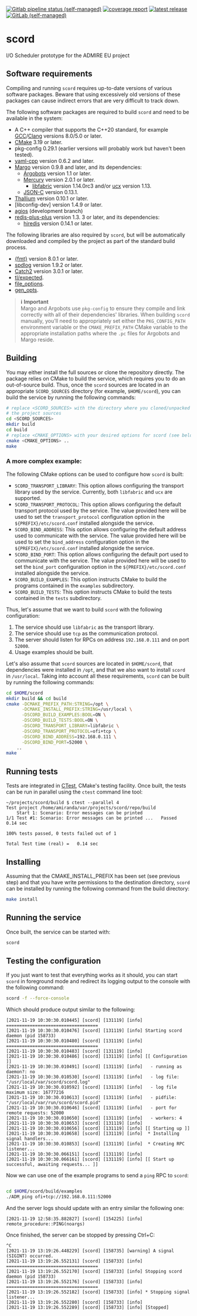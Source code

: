 [![Gitlab pipeline status (self-managed)](https://img.shields.io/gitlab/pipeline-status/eu/admire/io-scheduler?gitlab_url=https%3A%2F%2Fstorage.bsc.es%2Fgitlab%2F&logo=gitlab)](https://img.shields.io/gitlab/pipeline-status/eu/admire/io-scheduler?gitlab_url=https%3A%2F%2Fstorage.bsc.es%2Fgitlab%2F&logo=gitlab)
[![coverage report](https://storage.bsc.es/gitlab/eu/admire/io-scheduler/badges/main/coverage.svg)](https://storage.bsc.es/gitlab/eu/admire/io-scheduler/-/commits/main)
[![latest release](https://storage.bsc.es/gitlab/eu/admire/io-scheduler/-/badges/release.svg)](https://storage.bsc.es/gitlab/eu/admire/io-scheduler/-/releases)
[![GitLab (self-managed)](https://img.shields.io/gitlab/license/eu/admire/io-scheduler?gitlab_url=https%3A%2F%2Fstorage.bsc.es%2Fgitlab)](https://img.shields.io/gitlab/license/eu/admire/io-scheduler?gitlab_url=https%3A%2F%2Fstorage.bsc.es%2Fgitlab)

# scord

I/O Scheduler prototype for the ADMIRE EU project

## Software requirements

Compiling and running `scord` requires up-to-date versions of various software
packages. Beware that using excessively old versions of these packages can
cause indirect errors that are very difficult to track down.

The following software packages are required to build `scord` and need to be
available in the system:

- A C++ compiler that supports the C++20 standard, for example
[GCC](https://gcc.gnu.org)/[Clang](https://clang.llvm.org/) versions
8.0/5.0 or later.
- [CMake](https://cmake.org) 3.19 or later.
- pkg-config 0.29.1 (earlier versions will probably work but haven't been tested).
- [yaml-cpp](https://github.com/jbeder/yaml-cpp) version 0.6.2 and later.
- [Margo](https://github.com/mochi-hpc/mochi-margo) version 0.9.8 and later, and its dependencies:
  - [Argobots](https://github.com/pmodels/argobots) version 1.1 or later.
  - [Mercury](https://github.com/mercury-hpc/mercury) version 2.0.1 or later.
    - [libfabric](https://github.com/ofiwg/libfabric) version 1.14.0rc3 and/or
[ucx](https://github.com/openucx/ucx.git) version 1.13.
  - [JSON-C](https://github.com/json-c/json-c) version 0.13.1.
- [Thallium](https://github.com/mochi-hpc/mochi-thallium) version 0.10.1 or
 later.
- [libconfig-dev] version 1.4.9 or later.
- [agios](https://github.com/francielizanon/agios) (development branch)
- [redis-plus-plus](https://github.com/sewenew/redis-plus-plus) version 1.3.
3 or later, and its dependencies:
  - [hiredis](https://github.com/redis/hiredis) version 0.14.1 or later.

The following libraries are also required by `scord`, but will be
automatically downloaded and compiled by the project as part of the standard
build process.

- [{fmt}](https://fmt.dev/latest/index.html) version 8.0.1 or later.
- [spdlog](https://github.com/gabime/spdlog) version 1.9.2 or later.
- [Catch2](https://github.com/catchorg/Catch2) version 3.0.1 or later.
- [tl/expected](https://github.com/TartanLlama/expected).
- [file_options](https://storage.bsc.es/gitlab/utils/file_options).
- [gen_opts](https://storage.bsc.es/gitlab/utils/genopts).

> **ℹ️** **Important**  
Margo and Argobots use `pkg-config` to ensure they compile and link correctly
with all of their dependencies' libraries. When building `scord` manually,
you'll need to appropriately set either the ``PKG_CONFIG_PATH`` environment
variable or the ``CMAKE_PREFIX_PATH`` CMake variable to the appropriate
installation paths where the ``.pc`` files for Argobots and Margo reside.

## Building

You may either install the full sources or clone the repository directly. The
package relies on CMake to build the service, which requires you to do an
out-of-source build. Thus, once the `scord` sources are located in an
appropriate `SCORD_SOURCES` directory (for example, `$HOME/scord`), you can
build the service by running the following commands:

```bash
# replace <SCORD_SOURCES> with the directory where you cloned/unpacked
# the project sources
cd <SCORD_SOURCES>
mkdir build
cd build
# replace <CMAKE_OPTIONS> with your desired options for scord (see below)
cmake <CMAKE_OPTIONS> ..
make
```

### A more complex example:

The following CMake options can be used to configure how `scord` is built:

- `SCORD_TRANSPORT_LIBRARY`: This option allows configuring the transport
  library used by the service. Currently, both `libfabric` and `ucx` are
  supported.
- `SCORD_TRANSPORT_PROTOCOL`: This option allows configuring the default
  transport protocol used by the service. The value provided here will be
  used to set the `transport_protocol` configuration option in the
  `${PREFIX}/etc/scord.conf` installed alongside the service.
- `SCORD_BIND_ADDRESS`: This option allows configuring the default address used
  to communicate with the service. The value provided here will be used to
  set the `bind_address` configuration option in the `${PREFIX}/etc/scord.conf`
  installed alongside the service.
- `SCORD_BIND_PORT`: This option allows configuring the default port used to
  communicate with the service. The value provided here will be used to set
  the `bind_port` configuration option in the `${PREFIX}/etc/scord.conf`
  installed alongside the service.
- `SCORD_BUILD_EXAMPLES`: This option instructs CMake to build the programs
  contained in the `examples` subdirectory.
- `SCORD_BUILD_TESTS`: This option instructs CMake to build the tests
  contained in the `tests` subdirectory.

Thus, let's assume that we want to build `scord` with the following
configuration:

1. The service should use `libfabric` as the transport library.
2. The service should use `tcp` as the communication protocol.
3. The server should listen for RPCs on address `192.168.0.111` and on port
   `52000`.
5. Usage examples should be built.

Let's also assume that `scord` sources are located in `$HOME/scord`, that
dependencies were installed in `/opt`, and that we also want to install
`scord` in `/usr/local`. Taking into account all these requirements, `scord`
can be built by running the following commands:

```bash
cd $HOME/scord
mkdir build && cd build
cmake -DCMAKE_PREFIX_PATH:STRING=/opt \
      -DCMAKE_INSTALL_PREFIX:STRING=/usr/local \
      -DSCORD_BUILD_EXAMPLES:BOOL=ON \
      -DSCORD_BUILD_TESTS:BOOL=ON \
      -DSCORD_TRANSPORT_LIBRARY=libfabric \
      -DSCORD_TRANSPORT_PROTOCOL=ofi+tcp \
      -DSCORD_BIND_ADDRESS=192.168.0.111 \
      -DSCORD_BIND_PORT=52000 \
    ..
make
```

## Running tests

Tests are integrated in [CTest](https://cmake.org/cmake/help/book/mastering-cmake/chapter/Testing%20With%20CMake%20and%20CTest.html), CMake's testing facility. Once built, the
tests can be run in parallel using the `ctest` command line tool:

```console
~/projects/scord/build $ ctest --parallel 4
Test project /home/amiranda/var/projects/scord/repo/build
    Start 1: Scenario: Error messages can be printed
1/1 Test #1: Scenario: Error messages can be printed ...   Passed    0.14 sec

100% tests passed, 0 tests failed out of 1

Total Test time (real) =   0.14 sec
```

## Installing

Assuming that the CMAKE_INSTALL_PREFIX has been set (see previous step) and
that you have write permissions to the destination directory, `scord` can be
installed by running the following command from the build directory:

```bash
make install
```

## Running the service

Once built, the service can be started with:

```bash
scord
```

## Testing the configuration

If you just want to test that everything works as it should, you can start
`scord` in foreground mode and redirect its logging output to the console
with the following command:

```bash
scord -f --force-console
```

Which should produce output similar to the following:

```
[2021-11-19 10:30:30.010445] [scord] [131119] [info] ===================================
[2021-11-19 10:30:30.010476] [scord] [131119] [info] Starting scord daemon (pid 158733)
[2021-11-19 10:30:30.010480] [scord] [131119] [info] ===================================
[2021-11-19 10:30:30.010483] [scord] [131119] [info]
[2021-11-19 10:30:30.010486] [scord] [131119] [info] [[ Configuration ]]
[2021-11-19 10:30:30.010491] [scord] [131119] [info]   - running as daemon?: no
[2021-11-19 10:30:30.010530] [scord] [131119] [info]   - log file: "/usr/local/var/scord/scord.log"
[2021-11-19 10:30:30.010592] [scord] [131119] [info]   - log file maximum size: 16777216
[2021-11-19 10:30:30.010613] [scord] [131119] [info]   - pidfile: "/usr/local/var/run/scord/scord.pid"
[2021-11-19 10:30:30.010646] [scord] [131119] [info]   - port for remote requests: 52000
[2021-11-19 10:30:30.010650] [scord] [131119] [info]   - workers: 4
[2021-11-19 10:30:30.010653] [scord] [131119] [info]
[2021-11-19 10:30:30.010656] [scord] [131119] [info] [[ Starting up ]]
[2021-11-19 10:30:30.010658] [scord] [131119] [info]  * Installing signal handlers...
[2021-11-19 10:30:30.010853] [scord] [131119] [info]  * Creating RPC listener...
[2021-11-19 10:30:30.066151] [scord] [131119] [info]
[2021-11-19 10:30:30.066161] [scord] [131119] [info] [[ Start up successful, awaiting requests... ]]
```
Now we can use one of the example programs to send a `ping` RPC to `scord`:

```bash

cd $HOME/scord/build/examples
./ADM_ping ofi+tcp://192.168.0.111:52000
```

And the server logs should update with an entry similar the following one:

```
[2021-11-19 12:58:35.882827] [scord] [154225] [info] remote_procedure::PING(noargs)
```

Once finished, the server can be stopped by pressing Ctrl+C:

```
^C
[2021-11-19 13:19:26.448229] [scord] [158735] [warning] A signal (SIGINT) occurred.
[2021-11-19 13:19:26.552131] [scord] [158733] [info] ===================================
[2021-11-19 13:19:26.552170] [scord] [158733] [info] Stopping scord daemon (pid 158733)
[2021-11-19 13:19:26.552176] [scord] [158733] [info] ===================================
[2021-11-19 13:19:26.552182] [scord] [158733] [info] * Stopping signal listener...
[2021-11-19 13:19:26.552280] [scord] [158733] [info]
[2021-11-19 13:19:26.552289] [scord] [158733] [info] [Stopped]
```
